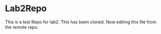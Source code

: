 # Lab2Repo
This is a test Repo for lab2. This has been cloned. Now editing this file from the remote repo.
